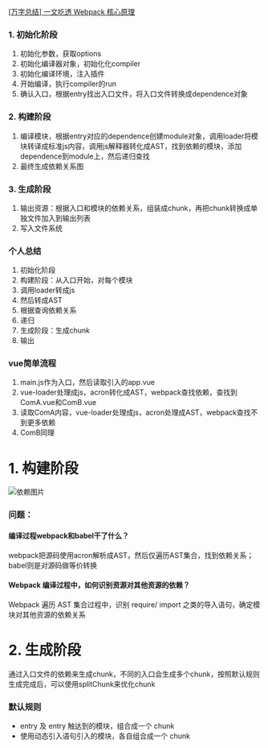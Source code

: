[[万字总结] 一文吃透 Webpack 核心原理](https://zhuanlan.zhihu.com/p/363928061)

### 1. 初始化阶段
1. 初始化参数，获取options
2. 初始化编译器对象，初始化化compiler
3. 初始化编译环境，注入插件
4. 开始编译，执行compiler的run
5. 确认入口，根据entry找出入口文件，将入口文件转换成dependence对象
### 2. 构建阶段
1. 编译模块，根据entry对应的dependence创建module对象，调用loader将模块转译成标准js内容，调用js解释器转化成AST，找到依赖的模块，添加dependence到module上，然后递归查找
2. 最终生成依赖关系图
### 3. 生成阶段
1. 输出资源：根据入口和模块的依赖关系，组装成chunk，再把chunk转换成单独文件加入到输出列表
2. 写入文件系统

### 个人总结
1. 初始化阶段
2. 构建阶段：从入口开始，对每个模块
  1. 调用loader转成js
  2. 然后转成AST
  3. 根据查询依赖关系
  4. 递归
3. 生成阶段：生成chunk
4. 输出

### vue简单流程
1. main.js作为入口，然后读取引入的app.vue
2. vue-loader处理成js，acron转化成AST，webpack查找依赖，查找到ComA.vue和ComB.vue
3. 读取ComA内容，vue-loader处理成js，acron处理成AST，webpack查找不到更多依赖
4. ComB同理

# 1. 构建阶段
![依赖图片](https://pic1.zhimg.com/80/v2-27eb916f4247d91c5485420c983ba720_720w.jpg)

### 问题：
#### 编译过程webpack和babel干了什么？
webpack把源码使用acron解析成AST，然后仅遍历AST集合，找到依赖关系；babel则是对源码做等价转换

#### Webpack 编译过程中，如何识别资源对其他资源的依赖？
Webpack 遍历 AST 集合过程中，识别 require/ import 之类的导入语句，确定模块对其他资源的依赖关系

# 2. 生成阶段
通过入口文件的依赖来生成chunk，不同的入口会生成多个chunk，按照默认规则生成完成后，可以使用splitChunk来优化chunk
### 默认规则
- entry 及 entry 触达到的模块，组合成一个 chunk
- 使用动态引入语句引入的模块，各自组合成一个 chunk
